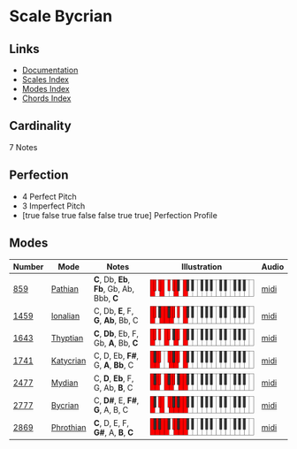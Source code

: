 # Scale Bycrian

## Links

- [Documentation](README.md)
- [Scales Index](Scales.md)
- [Modes Index](Modes.md)
- [Chords Index](Chords.md)

## Cardinality

7 Notes

## Perfection

- 4 Perfect Pitch
- 3 Imperfect Pitch
- [true false true false false true true] Perfection Profile

## Modes

| Number | Mode | Notes | Illustration | Audio |
|--------|------|-------|--------------|-------|
| [859](https://ianring.com/musictheory/scales/859) | [Pathian](ModePathian.md) | **C**, Db, **Eb**, **Fb**, Gb, Ab, Bbb, **C** | ![CNaturalPathian](ModeCNaturalPathian.png) | [midi](https://github.com/edipermadi/music/blob/main/docs/ModeCNaturalPathian.mid?raw=true) | 
| [1459](https://ianring.com/musictheory/scales/1459) | [Ionalian](ModeIonalian.md) | C, Db, **E**, F, **G**, **Ab**, Bb, C | ![CNaturalIonalian](ModeCNaturalIonalian.png) | [midi](https://github.com/edipermadi/music/blob/main/docs/ModeCNaturalIonalian.mid?raw=true) | 
| [1643](https://ianring.com/musictheory/scales/1643) | [Thyptian](ModeThyptian.md) | **C**, **Db**, Eb, F, Gb, **A**, Bb, **C** | ![CNaturalThyptian](ModeCNaturalThyptian.png) | [midi](https://github.com/edipermadi/music/blob/main/docs/ModeCNaturalThyptian.mid?raw=true) | 
| [1741](https://ianring.com/musictheory/scales/1741) | [Katycrian](ModeKatycrian.md) | C, D, Eb, **F#**, G, **A**, **Bb**, C | ![CNaturalKatycrian](ModeCNaturalKatycrian.png) | [midi](https://github.com/edipermadi/music/blob/main/docs/ModeCNaturalKatycrian.mid?raw=true) | 
| [2477](https://ianring.com/musictheory/scales/2477) | [Mydian](ModeMydian.md) | C, **D**, **Eb**, F, G, Ab, **B**, C | ![CNaturalMydian](ModeCNaturalMydian.png) | [midi](https://github.com/edipermadi/music/blob/main/docs/ModeCNaturalMydian.mid?raw=true) | 
| [2777](https://ianring.com/musictheory/scales/2777) | [Bycrian](ModeBycrian.md) | C, **D#**, E, **F#**, **G**, A, B, C | ![CNaturalBycrian](ModeCNaturalBycrian.png) | [midi](https://github.com/edipermadi/music/blob/main/docs/ModeCNaturalBycrian.mid?raw=true) | 
| [2869](https://ianring.com/musictheory/scales/2869) | [Phrothian](ModePhrothian.md) | **C**, D, E, F, **G#**, A, **B**, **C** | ![CNaturalPhrothian](ModeCNaturalPhrothian.png) | [midi](https://github.com/edipermadi/music/blob/main/docs/ModeCNaturalPhrothian.mid?raw=true) | 
